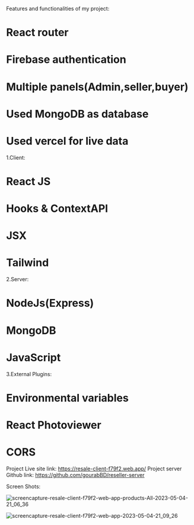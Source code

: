 Features and functionalities of my project:

# React router
# Firebase authentication
# Multiple panels(Admin,seller,buyer)
# Used MongoDB as database
# Used vercel for live data




1.Client:

# React JS
# Hooks & ContextAPI
# JSX
# Tailwind

2.Server:

# NodeJs(Express)
# MongoDB
# JavaScript

3.External Plugins:

# Environmental variables
# React Photoviewer
# CORS

Project Live site link: https://resale-client-f79f2.web.app/
Project server Github link: https://github.com/gourabBD/reseller-server

Screen Shots: 

![screencapture-resale-client-f79f2-web-app-products-All-2023-05-04-21_06_36](https://user-images.githubusercontent.com/67328861/236249676-8fe3438d-9d89-44a0-91a8-39c9c723bdc4.png)


![screencapture-resale-client-f79f2-web-app-2023-05-04-21_09_26](https://user-images.githubusercontent.com/67328861/236250271-30715ec0-3e54-4c16-9862-0b24c2da9985.png)


